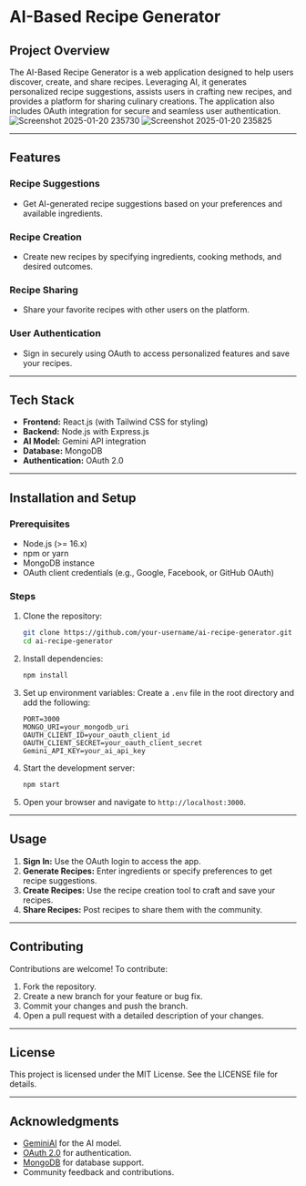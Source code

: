 # AI-Based Recipe Generator

## Project Overview
The AI-Based Recipe Generator is a web application designed to help users discover, create, and share recipes. Leveraging AI, it generates personalized recipe suggestions, assists users in crafting new recipes, and provides a platform for sharing culinary creations. The application also includes OAuth integration for secure and seamless user authentication.
![Screenshot 2025-01-20 235730](https://github.com/user-attachments/assets/a12a4ee6-eec5-40f4-b033-8e063a7c80fa)
![Screenshot 2025-01-20 235825](https://github.com/user-attachments/assets/d2ad883d-60bc-4d22-9334-332899970e80)

---

## Features

### Recipe Suggestions
- Get AI-generated recipe suggestions based on your preferences and available ingredients.

### Recipe Creation
- Create new recipes by specifying ingredients, cooking methods, and desired outcomes.

### Recipe Sharing
- Share your favorite recipes with other users on the platform.

### User Authentication
- Sign in securely using OAuth to access personalized features and save your recipes.

---

## Tech Stack
- **Frontend:** React.js (with Tailwind CSS for styling)
- **Backend:** Node.js with Express.js
- **AI Model:** Gemini API integration
- **Database:** MongoDB
- **Authentication:** OAuth 2.0

---

## Installation and Setup

### Prerequisites
- Node.js (>= 16.x)
- npm or yarn
- MongoDB instance
- OAuth client credentials (e.g., Google, Facebook, or GitHub OAuth)

### Steps
1. Clone the repository:
   ```bash
   git clone https://github.com/your-username/ai-recipe-generator.git
   cd ai-recipe-generator
   ```

2. Install dependencies:
   ```bash
   npm install
   ```

3. Set up environment variables:
   Create a `.env` file in the root directory and add the following:
   ```env
   PORT=3000
   MONGO_URI=your_mongodb_uri
   OAUTH_CLIENT_ID=your_oauth_client_id
   OAUTH_CLIENT_SECRET=your_oauth_client_secret
   Gemini_API_KEY=your_ai_api_key
   ```

4. Start the development server:
   ```bash
   npm start
   ```

5. Open your browser and navigate to `http://localhost:3000`.

---

## Usage

1. **Sign In:** Use the OAuth login to access the app.
2. **Generate Recipes:** Enter ingredients or specify preferences to get recipe suggestions.
3. **Create Recipes:** Use the recipe creation tool to craft and save your recipes.
4. **Share Recipes:** Post recipes to share them with the community.

---

## Contributing

Contributions are welcome! To contribute:
1. Fork the repository.
2. Create a new branch for your feature or bug fix.
3. Commit your changes and push the branch.
4. Open a pull request with a detailed description of your changes.

---

## License
This project is licensed under the MIT License. See the LICENSE file for details.

---

## Acknowledgments
- [GeminiAI](https://ai.google.dev/gemini-api/docs/models/gemini) for the AI model.
- [OAuth 2.0](https://oauth.net/2/) for authentication.
- [MongoDB](https://www.mongodb.com/) for database support.
- Community feedback and contributions.

